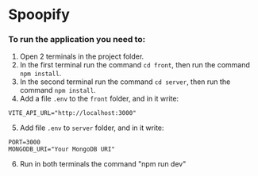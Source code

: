 # Spoopify

### To run the application you need to:

1. Open 2 terminals in the project folder.
2. In the first terminal run the command `cd front`, then run the command `npm install`.
3. In the second terminal run the command `cd server`, then run the command `npm install`.
4. Add a file `.env` to the `front` folder, and in it write:

```
VITE_API_URL="http://localhost:3000"
```

5. Add file `.env` to `server` folder, and in it write:

```
PORT=3000
MONGODB_URI="Your MongoDB URI"
```

6. Run in both terminals the command "npm run dev"
